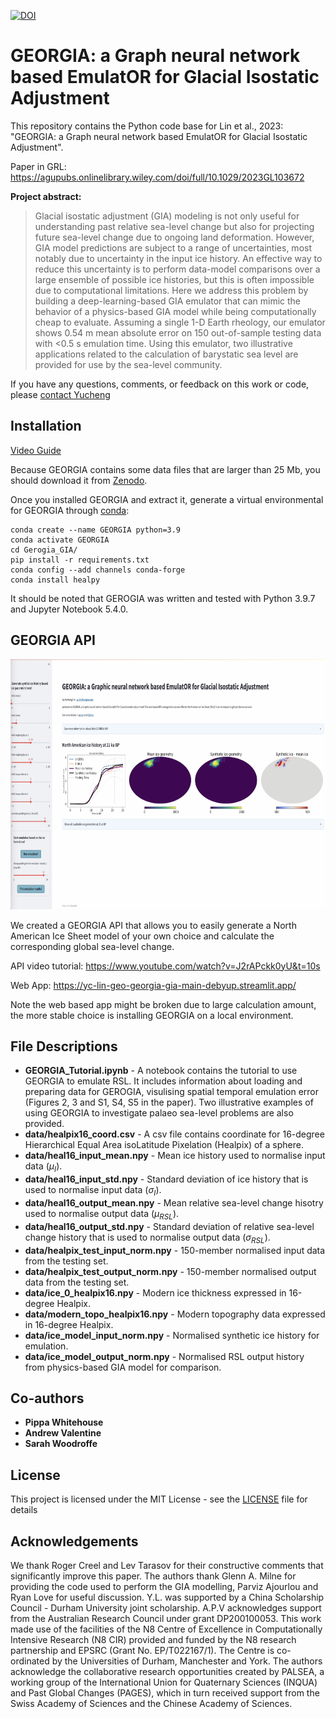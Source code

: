 [![DOI](https://zenodo.org/badge/DOI/10.5281/zenodo.7957644.svg)](https://zenodo.org/record/8356229) 
# GEORGIA: a Graph neural network based EmulatOR for Glacial Isostatic Adjustment

This repository contains the Python code base for Lin et al., 2023: "GEORGIA: a Graph neural network based EmulatOR for Glacial Isostatic Adjustment".


Paper in GRL: https://agupubs.onlinelibrary.wiley.com/doi/full/10.1029/2023GL103672

**Project abstract:**
> Glacial isostatic adjustment (GIA) modeling is not only useful for understanding past relative sea-level change but also for projecting future sea-level change due to ongoing land deformation. However, GIA model predictions are subject to a range of uncertainties, most notably due to uncertainty in the input ice history. An effective way to reduce this uncertainty is to perform data-model comparisons over a large ensemble of possible ice histories, but this is often impossible due to computational limitations. Here we address this problem by building a deep-learning-based GIA emulator that can mimic the behavior of a physics-based GIA model while being computationally cheap to evaluate. Assuming a single 1-D Earth rheology, our emulator shows 0.54 m mean absolute error on 150 out-of-sample testing data with <0.5 s emulation time. Using this emulator, two illustrative applications related to the calculation of barystatic sea level are provided for use by the sea-level community.

If you have any questions, comments, or feedback on this work or code, please [contact Yucheng](mailto:yc.lin@rutgers.edu)

## Installation
[Video Guide](https://www.youtube.com/watch?v=qd2kSepYVuU)

Because GEORGIA contains some data files that are larger than 25 Mb, you should download it from [Zenodo](https://zenodo.org/record/8356229). 

Once you installed GEORGIA and extract it, generate a virtual environmental for GEORGIA through [conda](https://conda.io/projects/conda/en/latest/user-guide/install/index.html):
```
conda create --name GEORGIA python=3.9
conda activate GEORGIA
cd Gerogia_GIA/
pip install -r requirements.txt
conda config --add channels conda-forge
conda install healpy
```

It should be noted that GEROGIA was written and tested with Python 3.9.7 and Jupyter Notebook 5.4.0. 

## GEORGIA API

<img src="https://github.com/yc-lin-geo/Georgia_GIA/blob/master/data/API.png " width="1000" height="400">

We created a GEORGIA API that allows you to easily generate a North American Ice Sheet model of your own choice and calculate the corresponding global sea-level change. 

API video tutorial: https://www.youtube.com/watch?v=J2rAPckk0yU&t=10s

Web App: https://yc-lin-geo-georgia-gia-main-debyup.streamlit.app/

Note the web based app might be broken due to large calculation amount, the more stable choice is installing GEORGIA on a local environment.

## File Descriptions
* **GEORGIA_Tutorial.ipynb** - A notebook contains the tutorial to use GEORGIA to emulate RSL. It includes information about loading and preparing data for GEROGIA, visulising spatial temporal emulation error (Figures 2, 3 and S1, S4, S5 in the paper). Two illustrative examples of using GEORGIA to investigate palaeo sea-level problems are also provided. 
* **data/healpix16_coord.csv** - A csv file contains coordinate for 16-degree Hierarchical Equal Area isoLatitude Pixelation (Healpix) of a sphere.
* **data/heal16_input_mean.npy** - Mean ice history used to normalise input data ($\mu_{I}$).
* **data/heal16_input_std.npy** - Standard deviation of ice history that is used to normalise input data ($\sigma_{I}$).
* **data/heal16_output_mean.npy** - Mean relative sea-level change hisotry used to normalise output data ($\mu_{RSL}$).
* **data/heal16_output_std.npy** - Standard deviation of relative sea-level change history that is used to normalise output data ($\sigma_{RSL}$).
* **data/healpix_test_input_norm.npy** - 150-member normalised input data from the testing set.
* **data/healpix_test_output_norm.npy** - 150-member normalised output data from the testing set.
* **data/ice_0_healpix16.npy** - Modern ice thickness expressed in 16-degree Healpix.
* **data/modern_topo_healpix16.npy** - Modern topography data expressed in 16-degree Healpix.
* **data/ice_model_input_norm.npy** - Normalised synthetic ice history for emulation.
* **data/ice_model_output_norm.npy** - Normalised RSL output history from physics-based GIA model for comparison. 


## Co-authors
* **Pippa Whitehouse**
* **Andrew Valentine**
* **Sarah Woodroffe**

## License

This project is licensed under the MIT License - see the [LICENSE](./LICENSE) file for details

## Acknowledgements
We thank Roger Creel and Lev Tarasov for their constructive comments that significantly improve this paper. The authors thank Glenn A. Milne for providing the code used to perform the GIA modelling, Parviz Ajourlou and Ryan Love for useful discussion. Y.L. was supported by a China Scholarship Council - Durham University joint scholarship. A.P.V acknowledges support from the Australian Research Council under grant DP200100053. This work made use of the facilities of the N8 Centre of Excellence in Computationally Intensive Research (N8 CIR) provided and funded by the N8 research partnership and EPSRC (Grant No. EP/T022167/1). The Centre is co-ordinated by the Universities of Durham, Manchester and York. The authors acknowledge the collaborative research opportunities created by PALSEA, a working group of the International Union for Quaternary Sciences (INQUA) and Past Global Changes (PAGES), which in turn received support from the Swiss Academy of Sciences and the Chinese Academy of Sciences. 
